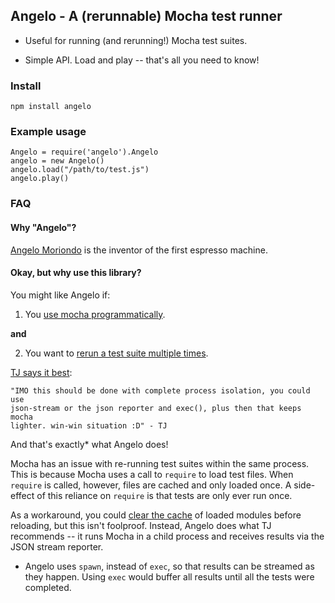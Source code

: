 ## Angelo - A (rerunnable) Mocha test runner

- Useful for running (and rerunning!) Mocha test suites.

- Simple API. Load and play -- that's all you need to know!


### Install

    npm install angelo

### Example usage
 
    Angelo = require('angelo').Angelo
    angelo = new Angelo()
    angelo.load("/path/to/test.js")
    angelo.play()

### FAQ

#### Why "Angelo"?

[Angelo Moriondo](http://en.wikipedia.org/wiki/Angelo_Moriondo) is the inventor of the first espresso machine.

#### Okay, but why use this library?

You might like Angelo if:

  1) You [use mocha programmatically](https://github.com/visionmedia/mocha/wiki/Using-mocha-programmatically).

  **and**
  
  2) You want to [rerun a test suite multiple times](https://github.com/visionmedia/mocha/issues/736).

[TJ says it best](https://github.com/visionmedia/mocha/pull/977#issuecomment-24460957):

    "IMO this should be done with complete process isolation, you could use 
    json-stream or the json reporter and exec(), plus then that keeps mocha 
    lighter. win-win situation :D" - TJ 

And that's exactly* what Angelo does!

Mocha has an issue with re-running test suites within the same process. This is because Mocha uses a call to `require` to load test files. When `require` is called, however, files are cached and only loaded once. A side-effect of this reliance on `require` is that tests are only ever run once. 

As a workaround, you could [clear the cache](https://github.com/visionmedia/mocha/pull/266#issuecomment-11794765) of loaded modules before reloading, but this isn't foolproof. Instead, Angelo does what TJ recommends -- it runs Mocha in a child process and receives results via the JSON stream reporter.

* Angelo uses `spawn`, instead of `exec`, so that results can be streamed as they happen. Using `exec` would buffer all results until all the tests were completed.
